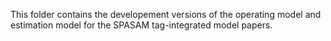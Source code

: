 This folder contains the developement versions of the operating model and estimation model for the SPASAM tag-integrated model papers. 
